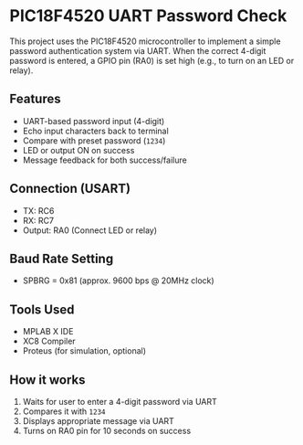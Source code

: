 # PIC18F4520 UART Password Check

This project uses the PIC18F4520 microcontroller to implement a simple password authentication system via UART. When the correct 4-digit password is entered, a GPIO pin (RA0) is set high (e.g., to turn on an LED or relay).

## Features

- UART-based password input (4-digit)
- Echo input characters back to terminal
- Compare with preset password (`1234`)
- LED or output ON on success
- Message feedback for both success/failure

## Connection (USART)

- TX: RC6
- RX: RC7
- Output: RA0 (Connect LED or relay)

## Baud Rate Setting

- SPBRG = 0x81 (approx. 9600 bps @ 20MHz clock)

## Tools Used

- MPLAB X IDE
- XC8 Compiler
- Proteus (for simulation, optional)

## How it works

1. Waits for user to enter a 4-digit password via UART
2. Compares it with `1234`
3. Displays appropriate message via UART
4. Turns on RA0 pin for 10 seconds on success
